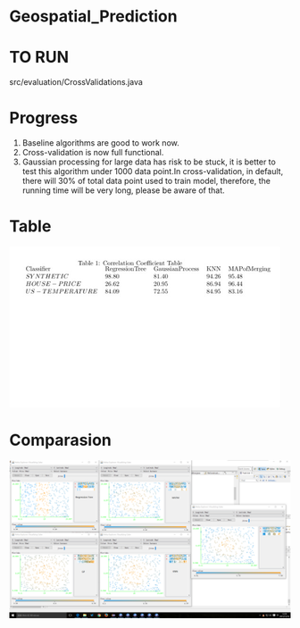# Geospatial_Prediction

TO RUN
===
src/evaluation/CrossValidations.java

Progress
===
1. Baseline algorithms are good to work now.<br />
2. Cross-validation is now full functional.<br />
3. Gaussian processing for large data has risk to be stuck, it is better to test this algorithm under 1000 data point.In cross-validation, in default, there will 30% of total data point used to train model, therefore, the running time will be very long, please be aware of that.<br />

Table
===
![alt tag](https://github.com/wuga214/Geospatial_Prediction/blob/master/eval.png)

Comparasion
===
![alt tag](https://github.com/wuga214/Geospatial_Prediction/blob/master/Comparasion.png)
